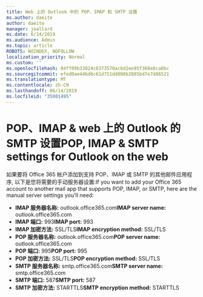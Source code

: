 ```yaml
---
title: Web 上的 Outlook 中的 POP、IMAP 和 SMTP 设置
ms.author: daeite
author: daeite
manager: joallard
ms.date: 6/14/2019
ms.audience: Admin
ms.topic: article
ROBOTS: NOINDEX, NOFOLLOW
localization_priority: Normal
ms.custom: ''
ms.openlocfilehash: 04ff09b33024c6373570acbd2ee95f368e8ca0bc
ms.sourcegitcommit: efed0ae44bd6c61d751dd008b2885bd7e7d86521
ms.translationtype: MT
ms.contentlocale: zh-CN
ms.lasthandoff: 06/14/2019
ms.locfileid: "35001495"
---
```

# <a name="pop-imap--smtp-settings-for-outlook-on-the-web"></a><span data-ttu-id="e1be0-102">POP、IMAP & web 上的 Outlook 的 SMTP 设置</span><span class="sxs-lookup"><span data-stu-id="e1be0-102">POP, IMAP & SMTP settings for Outlook on the web</span></span>

<span data-ttu-id="e1be0-103">如果要将 Office 365 帐户添加到支持 POP、IMAP 或 SMTP 的其他邮件应用程序, 以下是您将需要的手动服务器设置:</span><span class="sxs-lookup"><span data-stu-id="e1be0-103">If you want to add your Office 365 account to another mail app that supports POP, IMAP, or SMTP, here are the manual server settings you'll need:</span></span>
  
- <span data-ttu-id="e1be0-104">**IMAP 服务器名称:** outlook.office365.com</span><span class="sxs-lookup"><span data-stu-id="e1be0-104">**IMAP server name:** outlook.office365.com</span></span>
- <span data-ttu-id="e1be0-105">**IMAP 端口:** 993</span><span class="sxs-lookup"><span data-stu-id="e1be0-105">**IMAP port:** 993</span></span>
- <span data-ttu-id="e1be0-106">**IMAP 加密方法:** SSL/TLS</span><span class="sxs-lookup"><span data-stu-id="e1be0-106">**IMAP encryption method:** SSL/TLS</span></span>
- <span data-ttu-id="e1be0-107">**POP 服务器名称:** outlook.office365.com</span><span class="sxs-lookup"><span data-stu-id="e1be0-107">**POP server name:** outlook.office365.com</span></span>  
- <span data-ttu-id="e1be0-108">**POP 端口:** 995</span><span class="sxs-lookup"><span data-stu-id="e1be0-108">**POP port:** 995</span></span>  
- <span data-ttu-id="e1be0-109">**POP 加密方法:** SSL/TLS</span><span class="sxs-lookup"><span data-stu-id="e1be0-109">**POP encryption method:** SSL/TLS</span></span>  
- <span data-ttu-id="e1be0-110">**SMTP 服务器名称:** smtp.office365.com</span><span class="sxs-lookup"><span data-stu-id="e1be0-110">**SMTP server name:** smtp.office365.com</span></span>
- <span data-ttu-id="e1be0-111">**SMTP 端口:** 587</span><span class="sxs-lookup"><span data-stu-id="e1be0-111">**SMTP port:** 587</span></span>
- <span data-ttu-id="e1be0-112">**SMTP 加密方法:** STARTTLS</span><span class="sxs-lookup"><span data-stu-id="e1be0-112">**SMTP encryption method:** STARTTLS</span></span>